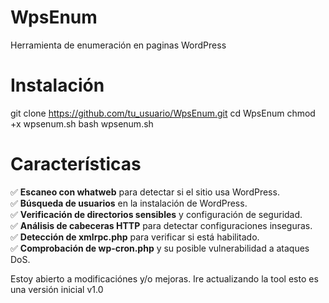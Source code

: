 # WpsEnum
Herramienta de enumeración en paginas WordPress

# Instalación 
git clone https://github.com/tu_usuario/WpsEnum.git
cd WpsEnum
chmod +x wpsenum.sh
bash wpsenum.sh

# Características

✅ **Escaneo con whatweb** para detectar si el sitio usa WordPress.  
✅ **Búsqueda de usuarios** en la instalación de WordPress.  
✅ **Verificación de directorios sensibles** y configuración de seguridad.  
✅ **Análisis de cabeceras HTTP** para detectar configuraciones inseguras.  
✅ **Detección de xmlrpc.php** para verificar si está habilitado.  
✅ **Comprobación de wp-cron.php** y su posible vulnerabilidad a ataques DoS. 

Estoy abierto a modificaciónes y/o mejoras. 
Ire actualizando la tool esto es una versión inicial v1.0

